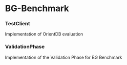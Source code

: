 # BG-Benchmark

### TestClient 
Implementation of OrientDB evaluation

### ValidationPhase
Implementation of the Validation Phase for BG Benchmark


